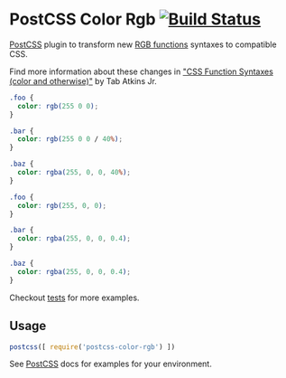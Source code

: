 # PostCSS Color Rgb [![Build Status][ci-img]][ci]

[PostCSS] plugin to transform new [RGB functions](https://drafts.csswg.org/css-color/#rgb-functions) syntaxes to compatible CSS.

Find more information about these changes in ["CSS Function Syntaxes (color and otherwise)"](http://www.xanthir.com/b4iW0) by Tab Atkins Jr.

[PostCSS]: https://github.com/postcss/postcss
[ci-img]:  https://travis-ci.org/7studio/postcss-color-rgb.svg
[ci]:      https://travis-ci.org/7studio/postcss-color-rgb

```css
.foo {
  color: rgb(255 0 0);
}

.bar {
  color: rgb(255 0 0 / 40%);
}

.baz {
  color: rgba(255, 0, 0, 40%);
}
```

```css
.foo {
  color: rgb(255, 0, 0);
}

.bar {
  color: rgba(255, 0, 0, 0.4);
}

.baz {
  color: rgba(255, 0, 0, 0.4);
}
```

Checkout [tests](index.test.js) for more examples.

## Usage

```js
postcss([ require('postcss-color-rgb') ])
```

See [PostCSS] docs for examples for your environment.
